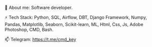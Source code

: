 💬 About me:
Software developer.

⚡ Tech Stack:
Python, SQL, Airflow, DBT, Django Framework, Numpy, Pandas, Matplotlib, Seaborn, Scikit-learn, ML, Html, Css, Js, Adobe Photoshop, CMD, Bash.

📫 Telegram: https://t.me/cmd_key








<!--
**mikhail-grishchenko/mikhail-grishchenko** is a ✨ _special_ ✨ repository because its `README.md` (this file) appears on your GitHub profile.

Here are some ideas to get you started:

- 🔭 I’m currently working on ...
- 🌱 I’m currently learning ...
- 👯 I’m looking to collaborate on ...
- 🤔 I’m looking for help with ...
- 💬 Ask me about ...
- 📫 How to reach me: ...
- 😄 Pronouns: ...
- ⚡ Fun fact: ...
-->
